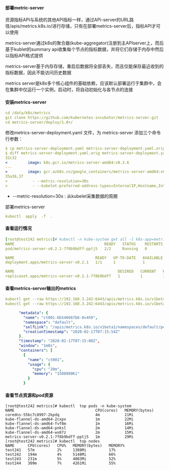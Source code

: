 #### 部署metric-server

资源指标API与系统的其他API指标一样，通过APi-server的URL路径/apis/metrics.k8s.io/进行存储，只有在部署metrics-server后，指标API才可以使用

metrics-server通过k8s的聚合器(kube-aggregator)注册到主APIserver上，而后基于kublet的summary api收集每个节点的指标数据，并将它们存储于内存中然后以指标API格式提供

metrics-server基于内存存储，重启后数据将全部丢失，而且仅能保存最近收到的指标数据，因此不能访问历史数据

metrics server是k8s多个核心组件的基础依赖，应该默认部署运行于集群中，会在集群中仅运行一个实例，启动时，将自动初始化与各节点的连接



#### 安装metrics-server

```yaml
cd /data/k8s/metrics
git clone https://github.com/kubernetes-incubator/metrics-server.git
cd metrics-server/deploy/1.8+/
```

修改metrics-server-deployment.yaml 文件，为 metrics-server 添加三个命令行参数： 

```yaml
$ cp metrics-server-deployment.yaml metrics-server-deployment.yaml.orig
$ diff metrics-server-deployment.yaml.orig metrics-server-deployment.yaml
32c32
<         image: k8s.gcr.io/metrics-server-amd64:v0.3.6
---
>         image: gcr.azk8s.cn/google_containers/metrics-server-amd64:v0.3.6
35a36,37
>           - --metric-resolution=30s
>           - --kubelet-preferred-address-types=InternalIP,Hostname,InternalDNS,ExternalDNS,ExternalIP
```

- --metric-resolution=30s : 从kubelet采集数据的周期

部署metrics-server

```yaml
kubectl  apply  -f  .
```



#### 查看运行情况

```yaml
[root@test242 metrics]# kubectl -n kube-system get all -l k8s-app=metrics-server
NAME                                        READY   STATUS    RESTARTS   AGE
pod/metrics-server-v0.2.1-7f8b9bdff-pptj5   2/2     Running   0          3d15h

NAME                                    READY   UP-TO-DATE   AVAILABLE   AGE
deployment.apps/metrics-server-v0.2.1   1/1     1            1           3d15h

NAME                                              DESIRED   CURRENT   READY   AGE
replicaset.apps/metrics-server-v0.2.1-7f8b9bdff   1         1         1       3d15h

```



#### 查看metrics-server输出的metrics

```yaml
kubectl get --raw https://192.168.3.242:6443/apis/metrics.k8s.io/v1beta1/nodes | jq .
kubectl get --raw https://192.168.3.242:6443/apis/metrics.k8s.io/v1beta1/pods | jq .

      "metadata": {
        "name": "ct001-6b546667b6-8v4h9",
        "namespace": "default",
        "selfLink": "/apis/metrics.k8s.io/v1beta1/namespaces/default/pods/ct001-6b546667b6-8v4h9",
        "creationTimestamp": "2020-02-17T07:15:54Z"
      },
      "timestamp": "2020-02-17T07:15:00Z",
      "window": "1m0s",
      "containers": [
        {
          "name": "ct001",
          "usage": {
            "cpu": "20m",
            "memory": "1508980Ki"
          }
        }

```



#### 查看节点资源和pod资源

```
[root@test242 metrics]# kubectl  top pods -n kube-system
NAME                                    CPU(cores)   MEMORY(bytes)   
coredns-55bc7c8997-2kpdq                4m           21Mi            
kube-flannel-ds-amd64-2cxpx             1m           22Mi            
kube-flannel-ds-amd64-fvf8m             1m           16Mi            
kube-flannel-ds-amd64-pnksl             2m           14Mi            
kube-flannel-ds-amd64-wx87z             2m           15Mi            
metrics-server-v0.2.1-7f8b9bdff-pptj5   1m           29Mi            
[root@test242 metrics]# kubectl  top nodes
NAME      CPU(cores)   CPU%   MEMORY(bytes)   MEMORY%   
test241   57m          2%     1388Mi          17%       
test242   194m         4%     5148Mi          66%       
test243   231m         5%     4083Mi          52%       
test244   309m         7%     4261Mi          55% 
```

